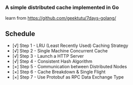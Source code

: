 ### A simple distributed cache implemented in Go
learn from https://github.com/geektutu/7days-golang/

## Schedule
- [√] Step 1 - LRU (Least Recently Used) Caching Strategy
- [√] Step 2 - Single Machine Concurrent Cache
- [√] Step 3 - Launch a HTTP Server
- [√] Step 4 - Consistent Hash Algorithm
- [×] Step 5 - Communication between Distributed Nodes
- [×] Step 6 - Cache Breakdown & Single Flight
- [×] Step 7 - Use Protobuf as RPC Data Exchange Type